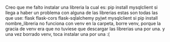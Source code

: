 Creo que me falto instalar una libreria la cual es:
pip install mysqlclient
si llega a haber un problema con alguna de las librerias estas son todas las que use:
flask
flask-cors
flask-sqlalchemy
pyjwt
mysqlclient
si pip install nombre_libreria no funciona con venv en la carpeta, borre venv, porque la gracia de venv era que no tuviese que descargar las librerias una por una.
y una vez borrado venv, toca instalar una por una :(
